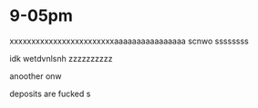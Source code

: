 # 9-05pm
xxxxxxxxxxxxxxxxxxxxxxxxaaaaaaaaaaaaaaaa
scnwo
ssssssss

idk wetdvnlsnh
zzzzzzzzzz


anoother onw 

deposits are fucked
s
